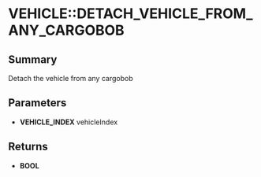 # VEHICLE::DETACH_VEHICLE_FROM_ANY_CARGOBOB

## Summary
Detach the vehicle from any cargobob

## Parameters
* **VEHICLE_INDEX** vehicleIndex

## Returns
* **BOOL**